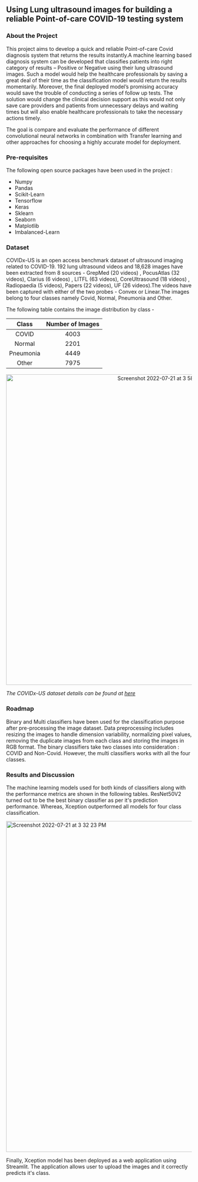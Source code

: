 ## Using Lung ultrasound images for building a reliable Point-of-care COVID-19 testing system

### About the Project
This project aims to develop a quick and reliable Point-of-care Covid diagnosis system that returns the results instantly.A machine learning based diagnosis system can be developed that classifies patients into right category of results – Positive or Negative using their lung ultrasound images. Such a model would help the healthcare professionals by saving a great deal of their time as the classification model would return the results momentarily. Moreover, the final deployed model’s promising accuracy would save the trouble of conducting a series of follow up tests. The solution would change the clinical decision support as this would not only save care providers and patients from unnecessary delays and waiting times but will also enable healthcare professionals to take the necessary actions timely.

The goal is compare and evaluate the performance of different convolutional neural networks in combination with Transfer learning and other approaches for choosing a highly accurate model for deployment.

### Pre-requisites
The following open source packages have been used in the project :

* Numpy
* Pandas
* Scikit-Learn
* Tensorflow
* Keras
* Sklearn
* Seaborn
* Matplotlib
* Imbalanced-Learn

### Dataset
COVIDx-US is an open access benchmark dataset of ultrasound imaging related to COVID-19. 192 lung ultrasound videos and 18,628 images have been extracted from 8 sources - GrepMed (20 videos) , PocusAtlas (32 videos), Clarius (6 videos) , LITFL (63 videos), CoreUltrasound (18 videos) , Radiopaedia (5 videos), Papers (22 videos), UF (26 videos).The videos have been captured with either of the two probes - Convex or Linear.The images belong to four classes namely Covid, Normal, Pneumonia and Other.

The following table contains the image distribution by class -
<div align="center">
  
Class | Number of Images 
:---: | :---: 
COVID | 4003
Normal | 2201
Pneumonia | 4449
Other | 7975
  


<img width="839" alt="Screenshot 2022-07-21 at 3 58 18 PM" src="https://user-images.githubusercontent.com/86565759/180304457-718d7844-aadf-48aa-9647-882d79217a9f.png">
  
</div>



*The COVIDx-US dataset details can be found at [here](https://github.com/nrc-cnrc/COVID-US)*

### Roadmap

Binary and Multi classifiers have been used for the classification purpose after pre-processing the image dataset. Data preprocessing includes resizing the images to handle dimension variability, normalizing pixel values, removing the duplicate images from each class and storing the images in RGB format. The binary classifiers take two classes into consideration : COVID and Non-Covid. However, the multi classifiers works with all the four classes.

### Results and Discussion

The machine learning models used for both kinds of classifiers along with the performance metrics are shown in the following tables. ResNet50V2 turned out to be the best binary classifier as per it's prediction performance. Whereas, Xception outperformed all models for four class classification.


<img width="894" alt="Screenshot 2022-07-21 at 3 32 23 PM" src="https://user-images.githubusercontent.com/86565759/180300321-7078bf73-eb3d-4eb8-ba54-cbc1b1109fc0.png">

Finally, Xception model has been deployed as a web application using Streamlit. The application allows user to upload the images and it correctly predicts it's class.







